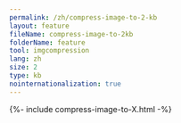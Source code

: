 ```yaml
---
permalink: /zh/compress-image-to-2-kb
layout: feature
fileName: compress-image-to-2kb
folderName: feature
tool: imgcompression
lang: zh
size: 2
type: kb
nointernationalization: true
---
```

{%- include compress-image-to-X.html -%}       
